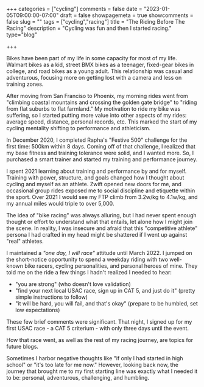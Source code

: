 +++
categories = ["cycling"]
comments = false
date = "2023-01-05T09:00:00-07:00"
draft = false
showpagemeta = true
showcomments = false
slug = ""
tags = ["cycling","racing"]
title = "The Riding Before The Racing"
description = "Cycling was fun and then I started racing."
type="blog"

+++

Bikes have been part of my life in some capacity for most of my life. Walmart bikes as a kid, street BMX bikes as a teenager, fixed-gear bikes in college, and road bikes as a young adult. This relationship was casual and adventurous, focusing more on getting lost with a camera and less on training zones.

After moving from San Franciso to Phoenix, my morning rides went from "climbing coastal mountains and crossing the golden gate bridge" to "riding from flat suburbs to flat farmland." My motivation to ride my bike was suffering, so I started putting more value into other aspects of my rides: average speed, distance, personal records, etc. This marked the start of my cycling mentality shifting to performance and athleticism.

In December 2020, I completed Rapha's "Festive 500" challenge for the first time: 500km within 8 days. Coming off of that challenge, I realized that my base fitness and training tolerance were solid, and I wanted more. So, I purchased a smart trainer and started my training and performance journey.

I spent 2021 learning about training and performance by and for myself. Training with power, structure, and goals changed how I thought about cycling and myself as an athlete. Zwift opened new doors for me, and occasional group rides exposed me to social discipline and etiquette within the sport. Over 2021 I would see my FTP climb from 3.2w/kg to 4.1w/kg, and my annual miles would triple to over 5,000.

The idea of "bike racing" was always alluring, but I had never spent enough thought or effort to understand what that entails, let alone how I might join the scene. In reality, I was insecure and afraid that this "competitive athlete" persona I had crafted in my head might be shattered if I went up against "real" athletes.

I maintained a _"one day, I will race"_ attitude until March 2022. I jumped on the short-notice opportunity to spend a weekday riding with two well-known bike racers, cycling personalities, and personal heroes of mine. They told me on the ride a few things I hadn't realized I needed to hear:

- "you are strong" (who doesn't love validation)
- "find your next local USAC race, sign up in CAT 5, and just do it" (pretty simple instructions to follow)
- "it will be hard, you will fail, and that's okay" (prepare to be humbled, set low expectations)

These few brief comments were significant. That night, I signed up for my first USAC race - a CAT 5 criterium - with only three days until the event.

How that race went, as well as the rest of my racing journey, are topics for future blogs.

Sometimes I harbor negative thoughts like "if only I had started in high school" or "it's too late for me now." However, looking back now, the journey that brought me to my first starting line was exactly what I needed it to be: personal, adventurous, challenging, and humbling.
